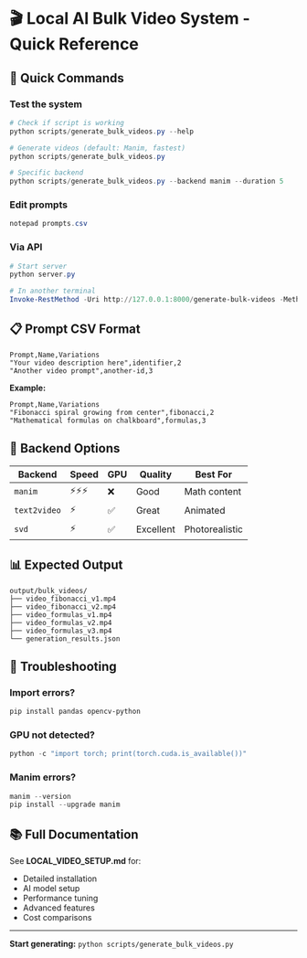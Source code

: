 # 🎬 Local AI Bulk Video System - Quick Reference

## 🚀 Quick Commands

### Test the system
```powershell
# Check if script is working
python scripts/generate_bulk_videos.py --help

# Generate videos (default: Manim, fastest)
python scripts/generate_bulk_videos.py

# Specific backend
python scripts/generate_bulk_videos.py --backend manim --duration 5
```

### Edit prompts
```powershell
notepad prompts.csv
```

### Via API
```powershell
# Start server
python server.py

# In another terminal
Invoke-RestMethod -Uri http://127.0.0.1:8000/generate-bulk-videos -Method POST
```

## 📋 Prompt CSV Format

```csv
Prompt,Name,Variations
"Your video description here",identifier,2
"Another video prompt",another-id,3
```

**Example:**
```csv
Prompt,Name,Variations
"Fibonacci spiral growing from center",fibonacci,2
"Mathematical formulas on chalkboard",formulas,3
```

## 🎨 Backend Options

| Backend | Speed | GPU | Quality | Best For |
|---------|-------|-----|---------|----------|
| `manim` | ⚡⚡⚡ | ❌ | Good | Math content |
| `text2video` | ⚡ | ✅ | Great | Animated |
| `svd` | ⚡ | ✅ | Excellent | Photorealistic |

## 📊 Expected Output

```
output/bulk_videos/
├── video_fibonacci_v1.mp4
├── video_fibonacci_v2.mp4
├── video_formulas_v1.mp4
├── video_formulas_v2.mp4
├── video_formulas_v3.mp4
└── generation_results.json
```

## 🔧 Troubleshooting

### Import errors?
```powershell
pip install pandas opencv-python
```

### GPU not detected?
```powershell
python -c "import torch; print(torch.cuda.is_available())"
```

### Manim errors?
```powershell
manim --version
pip install --upgrade manim
```

## 📚 Full Documentation

See **LOCAL_VIDEO_SETUP.md** for:
- Detailed installation
- AI model setup
- Performance tuning
- Advanced features
- Cost comparisons

---

**Start generating:** `python scripts/generate_bulk_videos.py`
